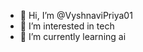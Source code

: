 - 👋 Hi, I’m @VyshnaviPriya01
- 👀 I’m interested in tech
- 🌱 I’m currently learning ai
<!---
VyshnaviPriya01/VyshnaviPriya01 is a ✨ special ✨ repository because its `README.md` (this file) appears on your GitHub profile.
You can click the Preview link to take a look at your changes.
--->
